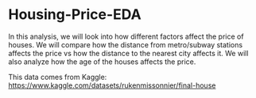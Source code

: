# Housing-Price-EDA
In this analysis, we will look into how different factors affect the price of houses. We will compare how the distance from metro/subway stations affects the price vs how the distance to the nearest city affects it. We will also analyze how the age of the houses affects the price. 

This data comes from Kaggle: https://www.kaggle.com/datasets/rukenmissonnier/final-house
